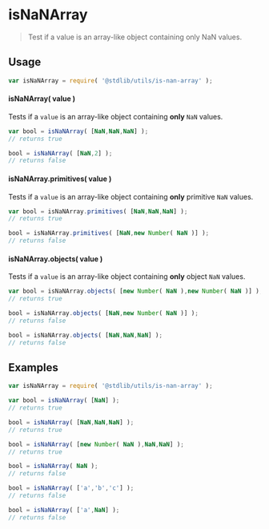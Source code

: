# isNaNArray

> Test if a value is an array-like object containing only NaN values.


<!-- <usage> -->

## Usage

``` javascript
var isNaNArray = require( '@stdlib/utils/is-nan-array' );
```

#### isNaNArray( value )

Tests if a `value` is an array-like object containing __only__ `NaN` values.

``` javascript
var bool = isNaNArray( [NaN,NaN,NaN] );
// returns true

bool = isNaNArray( [NaN,2] );
// returns false
```


#### isNaNArray.primitives( value )

Tests if a `value` is an array-like object containing __only__ primitive `NaN` values.

``` javascript
var bool = isNaNArray.primitives( [NaN,NaN,NaN] );
// returns true

bool = isNaNArray.primitives( [NaN,new Number( NaN )] );
// returns false
```

#### isNaNArray.objects( value )

Tests if a `value` is an array-like object containing __only__ object `NaN` values.

``` javascript
var bool = isNaNArray.objects( [new Number( NaN ),new Number( NaN )] );
// returns true

bool = isNaNArray.objects( [NaN,new Number( NaN )] );
// returns false

bool = isNaNArray.objects( [NaN,NaN,NaN] );
// returns false
```


<!-- </usage> -->


<!-- <examples> -->

## Examples

``` javascript
var isNaNArray = require( '@stdlib/utils/is-nan-array' );

var bool = isNaNArray( [NaN] );
// returns true

bool = isNaNArray( [NaN,NaN,NaN] );
// returns true

bool = isNaNArray( [new Number( NaN ),NaN,NaN] );
// returns true

bool = isNaNArray( NaN );
// returns false

bool = isNaNArray( ['a','b','c'] );
// returns false

bool = isNaNArray( ['a',NaN] );
// returns false
```

<!-- </examples> -->


<!-- <links> -->

<!-- </links> -->
